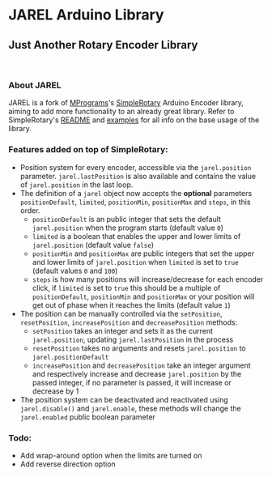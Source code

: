 # JAREL Arduino Library
## Just Another Rotary Encoder Library
&nbsp;
### About JAREL 
JAREL is a fork of [MPrograms](https://github.com/mprograms/)'s [SimpleRotary](https://github.com/mprograms/SimpleRotary/) Arduino Encoder library, aiming to add more functionality to an already great library.
Refer to SimpleRotary's [README](https://github.com/mprograms/SimpleRotary/blob/master/readme.md) and [examples](https://https://github.com/mprograms/SimpleRotary/tree/master/examples) for all info on the base usage of the library.

### Features added on top of SimpleRotary:
- Position system for every encoder, accessible via the `jarel.position` parameter. `jarel.lastPosition` is also available and contains the value of `jarel.position` in the last loop.
- The definition of a `jarel` object now accepts the **optional** parameters `positionDefault`, `limited`, `positionMin`, `positionMax` and `steps`, in this order.
	- `positionDefault` is an public integer that sets the default `jarel.position` when the program starts (default value `0`)
	- `limited` is a boolean that enables the upper and lower limits of `jarel.position` (default value `false`)
	- `positionMin` and `positionMax` are public integers that set the upper and lower limits of `jarel.position` when `limited` is set to `true` (default values `0` and `100`) 
	- `steps` is how many positions will increase/decrease for each encoder click, if `limited` is set to `true` this should be a multiple of `positionDefault`, `positionMin` and `positionMax` or your position will get out of phase when it reaches the limits (default value `1`)
- The position can be manually controlled via the `setPosition`, `resetPosition`, `increasePosition` and `decreasePosition` methods:
	- `setPosition` takes an integer and sets it as the current `jarel.position`, updating `jarel.lastPosition` in the process
	- `resetPosition` takes no arguments and resets `jarel.position` to `jarel.positionDefault`
	- `increasePosition` and `decreasePosition` take an integer argument and respectively increase and decrease `jarel.position` by the passed integer, if no parameter is passed, it will increase or decrease by 1
- The position system can be deactivated and reactivated using `jarel.disable()` and `jarel.enable`, these methods will change the `jarel.enabled` public boolean parameter

### Todo:
- Add wrap-around option when the limits are turned on
- Add reverse direction option